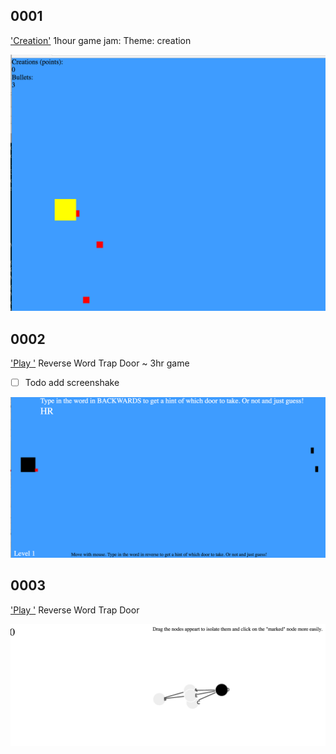 

## 0001
['Creation'](https://jasonify.github.io/1-hour-Jams/002-js-game-creation/)
1hour game jam:
Theme: creation

![game creation screenshot](002-js-game-creation/screenshot.png)

## 0002
['Play '](https://jasonify.github.io/1-hour-Jams/003-js-game-doors/) Reverse Word Trap Door
  ~ 3hr game
- [ ] Todo add screenshake

![game doors](003-js-game-doors/screenshot.png)

## 0003
['Play '](https://jasonify.github.io/1-hour-Jams/004-isolation/) Reverse Word Trap Door

![game isoltaiton](004-isolation//screenshot.png)
